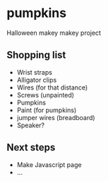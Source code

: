 # pumpkins
Halloween makey makey project

## Shopping list
* Wrist straps
* Alligator clips
* Wires (for that distance)
* Screws (unpainted)
* Pumpkins
* Paint (for pumpkins)
* jumper wires (breadboard)
* Speaker?

## Next steps
* Make Javascript page
* ...
